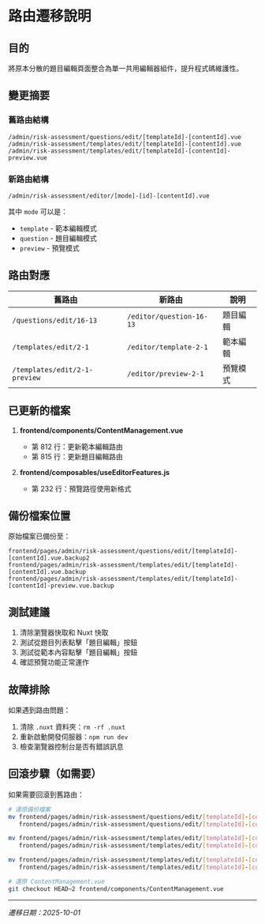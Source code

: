 # 路由遷移說明

## 目的
將原本分散的題目編輯頁面整合為單一共用編輯器組件，提升程式碼維護性。

## 變更摘要

### 舊路由結構
```
/admin/risk-assessment/questions/edit/[templateId]-[contentId].vue
/admin/risk-assessment/templates/edit/[templateId]-[contentId].vue
/admin/risk-assessment/templates/edit/[templateId]-[contentId]-preview.vue
```

### 新路由結構
```
/admin/risk-assessment/editor/[mode]-[id]-[contentId].vue
```

其中 `mode` 可以是：
- `template` - 範本編輯模式
- `question` - 題目編輯模式
- `preview` - 預覽模式

## 路由對應

| 舊路由 | 新路由 | 說明 |
|--------|--------|------|
| `/questions/edit/16-13` | `/editor/question-16-13` | 題目編輯 |
| `/templates/edit/2-1` | `/editor/template-2-1` | 範本編輯 |
| `/templates/edit/2-1-preview` | `/editor/preview-2-1` | 預覽模式 |

## 已更新的檔案

1. **frontend/components/ContentManagement.vue**
   - 第 812 行：更新範本編輯路由
   - 第 815 行：更新題目編輯路由

2. **frontend/composables/useEditorFeatures.js**
   - 第 232 行：預覽路徑使用新格式

## 備份檔案位置

原始檔案已備份至：
```
frontend/pages/admin/risk-assessment/questions/edit/[templateId]-[contentId].vue.backup2
frontend/pages/admin/risk-assessment/templates/edit/[templateId]-[contentId].vue.backup
frontend/pages/admin/risk-assessment/templates/edit/[templateId]-[contentId]-preview.vue.backup
```

## 測試建議

1. 清除瀏覽器快取和 Nuxt 快取
2. 測試從題目列表點擊「題目編輯」按鈕
3. 測試從範本內容點擊「題目編輯」按鈕
4. 確認預覽功能正常運作

## 故障排除

如果遇到路由問題：
1. 清除 `.nuxt` 資料夾：`rm -rf .nuxt`
2. 重新啟動開發伺服器：`npm run dev`
3. 檢查瀏覽器控制台是否有錯誤訊息

## 回滾步驟（如需要）

如果需要回滾到舊路由：
```bash
# 還原備份檔案
mv frontend/pages/admin/risk-assessment/questions/edit/[templateId]-[contentId].vue.backup2 \
   frontend/pages/admin/risk-assessment/questions/edit/[templateId]-[contentId].vue

mv frontend/pages/admin/risk-assessment/templates/edit/[templateId]-[contentId].vue.backup \
   frontend/pages/admin/risk-assessment/templates/edit/[templateId]-[contentId].vue

mv frontend/pages/admin/risk-assessment/templates/edit/[templateId]-[contentId]-preview.vue.backup \
   frontend/pages/admin/risk-assessment/templates/edit/[templateId]-[contentId]-preview.vue

# 還原 ContentManagement.vue
git checkout HEAD~2 frontend/components/ContentManagement.vue
```

---

*遷移日期：2025-10-01*
